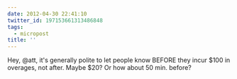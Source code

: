 ```yaml
---
date: 2012-04-30 22:41:10
twitter_id: 197153661313486848
tags:
  - micropost
title: ''
---
```


Hey, @att, it's generally polite to let people know BEFORE they incur $100 in overages, not after. Maybe $20? Or how about 50 min. before?
